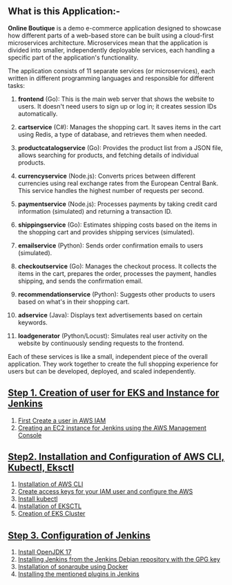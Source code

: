 ## What is this Application:- 

**Online Boutique** is a demo e-commerce application designed to showcase how different parts of a web-based store can be built using a cloud-first microservices architecture. Microservices mean that the application is divided into smaller, independently deployable services, each handling a specific part of the application's functionality.

The application consists of 11 separate services (or microservices), each written in different programming languages and responsible for different tasks:

1. **frontend** (Go): This is the main web server that shows the website to users. It doesn't need users to sign up or log in; it creates session IDs automatically.

2. **cartservice** (C#): Manages the shopping cart. It saves items in the cart using Redis, a type of database, and retrieves them when needed.

3. **productcatalogservice** (Go): Provides the product list from a JSON file, allows searching for products, and fetching details of individual products.

4. **currencyservice** (Node.js): Converts prices between different currencies using real exchange rates from the European Central Bank. This service handles the highest number of requests per second.

5. **paymentservice** (Node.js): Processes payments by taking credit card information (simulated) and returning a transaction ID.

6. **shippingservice** (Go): Estimates shipping costs based on the items in the shopping cart and provides shipping services (simulated).

7. **emailservice** (Python): Sends order confirmation emails to users (simulated).

8. **checkoutservice** (Go): Manages the checkout process. It collects the items in the cart, prepares the order, processes the payment, handles shipping, and sends the confirmation email.

9. **recommendationservice** (Python): Suggests other products to users based on what's in their shopping cart.

10. **adservice** (Java): Displays text advertisements based on certain keywords.

11. **loadgenerator** (Python/Locust): Simulates real user activity on the website by continuously sending requests to the frontend.

Each of these services is like a small, independent piece of the overall application. They work together to create the full shopping experience for users but can be developed, deployed, and scaled independently.


## [Step 1. Creation of user for EKS and Instance for Jenkins](https://github.com/Nachiketa-A/EKS-COMPLETE/blob/main/Step%201.md)

1. [First Create a user in AWS IAM](https://github.com/Nachiketa-A/EKS-COMPLETE/blob/main/Step%201.md#1-first-create-a-user-in-aws-iam-with-any-name)
2. [Creating an EC2 instance for Jenkins using the AWS Management Console](https://github.com/Nachiketa-A/EKS-COMPLETE/blob/main/Step%201.md#2-creating-an-ec2-instance-for-jenkins-using-the-aws-management-console)

## [Step2. Installation and Configuration of AWS CLI, Kubectl, Eksctl](https://github.com/Nachiketa-A/EKS-COMPLETE/blob/main/Step%202.md)

1. [Installation of AWS CLI](https://github.com/Nachiketa-A/EKS-COMPLETE/blob/main/Step%202.md#1-installation-of-aws-cli)
2. [Create access keys for your IAM user and configure the AWS](https://github.com/Nachiketa-A/EKS-COMPLETE/blob/main/Step%202.md#2-create-access-keys-for-your-iam-user-and-configure-the-aws)
3. [Install kubectl](https://github.com/Nachiketa-A/EKS-COMPLETE/blob/main/Step%202.md#3-install-kubectl)
4. [Installation of EKSCTL](https://github.com/Nachiketa-A/EKS-COMPLETE/blob/main/Step%202.md#4-installation-of-eksctl)
5. [Creation of EKS Cluster](https://github.com/Nachiketa-A/EKS-COMPLETE/blob/main/Step%202.md#5-creation-of-eks-cluster)

## [Step 3. Configuration of Jenkins](https://github.com/Nachiketa-A/EKS-COMPLETE/blob/main/Step%203.md)
1. [Install OpenJDK 17](https://github.com/Nachiketa-A/EKS-COMPLETE/blob/main/Step%203.md#1-install-openjdk-17)
2. [Installing Jenkins from the Jenkins Debian repository with the GPG key](https://github.com/Nachiketa-A/EKS-COMPLETE/blob/main/Step%203.md#2-installing-jenkins-from-the-jenkins-debian-repository-with-the-gpg-key)
3. [Installation of sonarqube using Docker](https://github.com/Nachiketa-A/EKS-COMPLETE/blob/main/Step%203.md#installing-the-mentioned-plugins-in-jenkins)
4. [Installing the mentioned plugins in Jenkins](https://github.com/Nachiketa-A/EKS-COMPLETE/blob/main/Step%203.md#installing-the-mentioned-plugins-in-jenkins)
